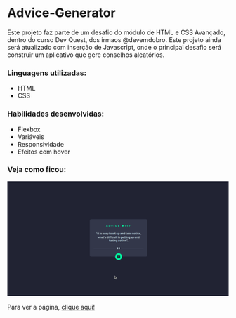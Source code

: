 # Advice-Generator
Este projeto faz parte de um desafio do módulo de HTML e CSS Avançado, dentro do curso Dev Quest, dos irmaos @devemdobro.
Este projeto ainda será atualizado com inserção de Javascript, onde o principal desafio será construir um aplicativo que gere conselhos aleatórios.

### Linguagens utilizadas:
- HTML
- CSS

### Habilidades desenvolvidas:
- Flexbox
- Variáveis
- Responsividade
- Efeitos com hover

### Veja como ficou:

  <img src="./Readme-image/Peek 08-05-2023 07-47.gif" alt="Imagem da tela pronta">
  
  Para ver a página, [clique aqui!](https://jessica-os.github.io/Advice-Generator/)
